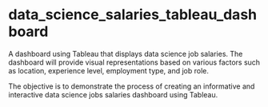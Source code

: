 # data_science_salaries_tableau_dashboard
A dashboard using Tableau that displays data science job salaries. The dashboard will provide visual representations based on various factors such as location, experience level, employment type, and job role.




The objective is to demonstrate the process of creating an informative and interactive data science jobs salaries dashboard using Tableau.
